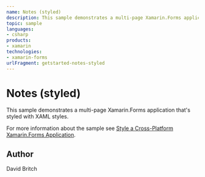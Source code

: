 ```yaml
---
name: Notes (styled)
description: This sample demonstrates a multi-page Xamarin.Forms application that's styled with XAML styles.
topic: sample
languages:
- csharp
products:
- xamarin
technologies:
- xamarin-forms
urlFragment: getstarted-notes-styled
---
```

Notes (styled)
======================

This sample demonstrates a multi-page Xamarin.Forms application that's styled with XAML styles.

For more information about the sample see [Style a Cross-Platform Xamarin.Forms Application](https://docs.microsoft.com/xamarin/get-started/quickstarts/styled).

Author
------

David Britch

